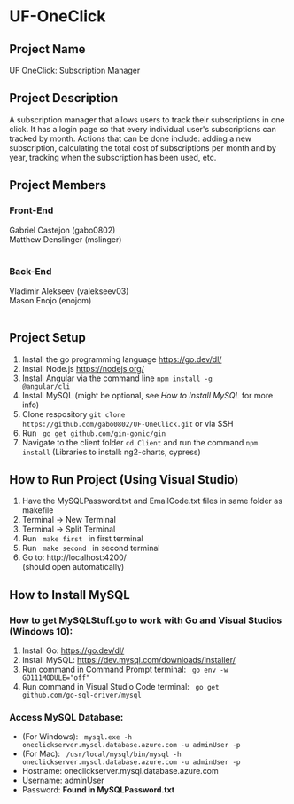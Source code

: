 # UF-OneClick

## Project Name
UF OneClick: Subscription Manager <br>

## Project Description
A subscription manager that allows users to track their subscriptions in one click. It has a login page so that every individual user's subscriptions can tracked by month. Actions that can be done include: adding a new subscription, calculating the total cost of subscriptions per month and by year, tracking when the subscription has been used, etc. <br>

## Project Members
### Front-End
Gabriel Castejon (gabo0802) <br>
Matthew Denslinger (mslinger) <br><br>

### Back-End
Vladimir Alekseev (valekseev03) <br>
Mason Enojo (enojom) <br><br>

## Project Setup
1. Install the go programming language https://go.dev/dl/
2. Install Node.js https://nodejs.org/
3. Install Angular via the command line <code>npm install -g @angular/cli</code>
4. Install MySQL (might be optional, see <i> How to Install MySQL </i> for more info) <br>
5. Clone respository <code>git clone https\://github.com/gabo0802/UF-OneClick.git</code> or via SSH
6. Run <code> go get github.com/gin-gonic/gin </code>
7. Navigate to the client folder <code>cd Client</code> and run the command <code>npm install</code> (Libraries to install: ng2-charts, cypress) 

## How to Run Project (Using Visual Studio)
1. Have the MySQLPassword.txt and EmailCode.txt files in same folder as makefile
2. Terminal -> New Terminal
3. Terminal -> Split Terminal
4. Run <code> make first </code> in first terminal
5. Run <code> make second </code> in second terminal
6. Go to: http://localhost:4200/ <br> (should open automatically)

## How to Install MySQL
### How to get MySQLStuff.go to work with Go and Visual Studios (Windows 10):
1. Install Go: https://go.dev/dl/
2. Install MySQL: https://dev.mysql.com/downloads/installer/ 
3. Run command in Command Prompt terminal:  <code> go env -w GO111MODULE="off" </code>
4. Run command in Visual Studio Code terminal: <code> go get github.com/go-sql-driver/mysql </code> <br>

### Access MySQL Database:
* (For Windows): <code> mysql.exe -h oneclickserver.mysql.database.azure.com -u adminUser -p </code>
* (For Mac): <code> /usr/local/mysql/bin/mysql -h oneclickserver.mysql.database.azure.com -u adminUser -p </code>
* Hostname: oneclickserver.mysql.database.azure.com
* Username: adminUser
* Password: <b>Found in MySQLPassword.txt</b>
